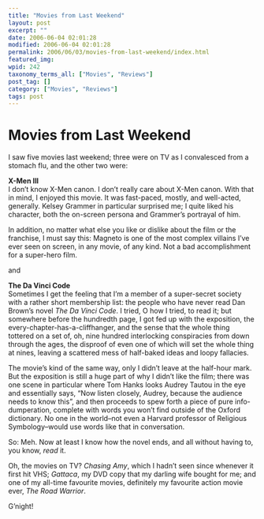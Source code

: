 ```yaml
---
title: "Movies from Last Weekend"
layout: post
excerpt: ""
date: 2006-06-04 02:01:28
modified: 2006-06-04 02:01:28
permalink: 2006/06/03/movies-from-last-weekend/index.html
featured_img: 
wpid: 242
taxonomy_terms_all: ["Movies", "Reviews"]
post_tag: []
category: ["Movies", "Reviews"]
tags: post
---
```


# Movies from Last Weekend

I saw five movies last weekend; three were on TV as I convalesced from a stomach flu, and the other two were:

**X-Men III**  
I don’t know X-Men canon. I don’t really care about X-Men canon. With that in mind, I enjoyed this movie. It was fast-paced, mostly, and well-acted, generally. Kelsey Grammer in particular surprised me; I quite liked his character, both the on-screen persona and Grammer’s portrayal of him.

In addition, no matter what else you like or dislike about the film or the franchise, I must say this: Magneto is one of the most complex villains I’ve ever seen on screen, in any movie, of any kind. Not a bad accomplishment for a super-hero film.

and

**The Da Vinci Code**  
Sometimes I get the feeling that I’m a member of a super-secret society with a rather short membership list: the people who have never read Dan Brown’s novel *The Da Vinci Code*. I tried, O how I tried, to read it; but somewhere before the hundredth page, I got fed up with the exposition, the every-chapter-has-a-cliffhanger, and the sense that the whole thing tottered on a set of, oh, nine hundred interlocking conspiracies from down through the ages, the disproof of even one of which will set the whole thing at nines, leaving a scattered mess of half-baked ideas and loopy fallacies.

The movie’s kind of the same way, only I didn’t leave at the half-hour mark. But the exposition is still a huge part of why I didn’t like the film; there was one scene in particular where Tom Hanks looks Audrey Tautou in the eye and essentially says, “Now listen closely, Audrey, because the audience needs to know this”, and then proceeds to spew forth a piece of pure info-dumperation, complete with words you won’t find outside of the Oxford dictionary. No one in the world–not even a Harvard professor of Religious Symbology–would use words like that in conversation.

So: Meh. Now at least I know how the novel ends, and all without having to, you know, *read* it.

Oh, the movies on TV? *Chasing Amy*, which I hadn’t seen since whenever it first hit VHS; *Gattaca*, my DVD copy that my darling wife bought for me; and one of my all-time favourite movies, definitely my favourite action movie ever, *The Road Warrior*.

G’night!